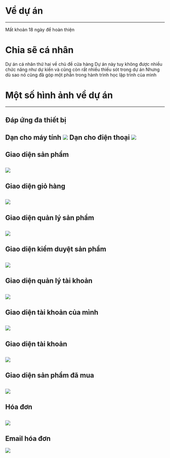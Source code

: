 # Về dự án
---
Mất khoản 18 ngày để hoàn thiện
# Chia sẽ cá nhân
Dự án cá nhân thứ hai về chủ đề cửa hàng
Dự án này tuy không được nhiều chức năng như dự kiến và cũng còn rất nhiều thiếu sót trong dự án
Nhưng dù sao nó cũng đã góp một phần trong hành trình học lập trình của mình
# Một số hình ảnh về dự án
---
**Đáp ứng đa thiết bị**
---
Dạn cho máy tính
![](https://github.com/ZombieGenZ/Project_website_store/blob/main/Prview/home-destop.png)
Dạn cho điện thoại
![](https://github.com/ZombieGenZ/Project_website_store/blob/main/Prview/home-mobile.png)
---
**Giao diện sản phẩm**
----
![](https://github.com/ZombieGenZ/Project_website_store/blob/main/Prview/product.png)
---
**Giao diện giỏ hàng**
---
![](https://github.com/ZombieGenZ/Project_website_store/blob/main/Prview/cart.png)
---
**Giao diện quản lý sản phẩm**
---
![](https://github.com/ZombieGenZ/Project_website_store/blob/main/Prview/productmanagement.png)
---
**Giao diện kiểm duyệt sản phẩm**
---
![](https://github.com/ZombieGenZ/Project_website_store/blob/main/Prview/censorproduct.png)
---
**Giao diện quản lý tài khoản**
---
![](https://github.com/ZombieGenZ/Project_website_store/blob/main/Prview/accountmanagement.png)
---
**Giao diện tài khoản của mình**
---
![](https://github.com/ZombieGenZ/Project_website_store/blob/main/Prview/profileme.png)
---
**Giao diện tài khoản**
---
![](https://github.com/ZombieGenZ/Project_website_store/blob/main/Prview/profile.png)
---
**Giao diện sản phẩm đã mua**
---
![](https://github.com/ZombieGenZ/Project_website_store/blob/main/Prview/purchasedproducts.png)
---
**Hóa đơn**
---
![](https://github.com/ZombieGenZ/Project_website_store/blob/main/Prview/bill.jpg)
---
**Email hóa đơn**
---
![](https://github.com/ZombieGenZ/Project_website_store/blob/main/Prview/email.png)
